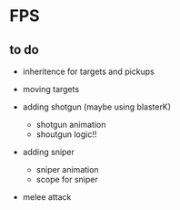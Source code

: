 # FPS

## to do
- inheritence for targets and pickups
- moving targets

- adding shotgun (maybe using blasterK)
	- shotgun animation
	- shoutgun logic!!

- adding sniper
	- sniper animation
	- scope for sniper

- melee attack
